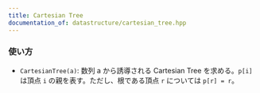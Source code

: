 ```yaml
---
title: Cartesian Tree
documentation_of: datastructure/cartesian_tree.hpp
---
```

  
### 使い方
- `CartesianTree(a)`: 数列 $\mathrm a$ から誘導される Cartesian Tree を求める。`p[i]`  は頂点 `i` の親を表す。ただし、根である頂点 `r` については `p[r] = r`。